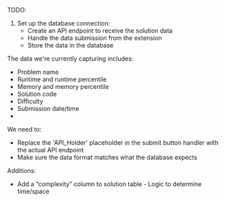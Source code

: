 TODO:

1. Set up the database connection:
    - Create an API endpoint to receive the solution data
    - Handle the data submission from the extension
    - Store the data in the database
  
The data we're currently capturing includes:
  - Problem name
  - Runtime and runtime percentile
  - Memory and memory percentile
  - Solution code
  - Difficulty
  - Submission date/time
  - 
We need to:
  - Replace the 'API_Holder' placeholder in the submit button handler with the actual API endpoint
  - Make sure the data format matches what the database expects

Additions:
  - Add a “complexity” column to solution table
        - Logic to determine time/space
